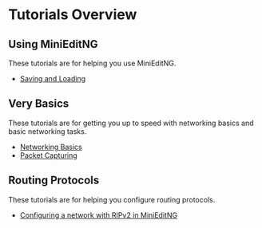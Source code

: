 # Tutorials Overview


## Using MiniEditNG

These tutorials are for helping you use MiniEditNG.

- [Saving and Loading](saving-and-loading.md)

## Very Basics

These tutorials are for getting you up to speed with networking basics and basic networking tasks.

- [Networking Basics](Networking-Basics/1-Getting-Set-Up.md)
- [Packet Capturing](packet-capturing.md)

## Routing Protocols

These tutorials are for helping you configure routing protocols.

- [Configuring a network with RIPv2 in MiniEditNG](rip.md)